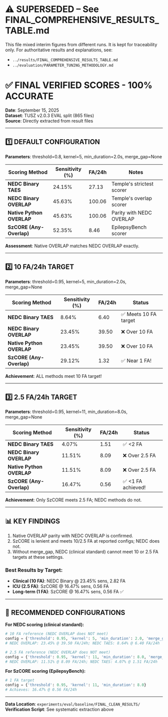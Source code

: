 # ⚠️ SUPERSEDED – See FINAL_COMPREHENSIVE_RESULTS_TABLE.md

This file mixed interim figures from different runs. It is kept for traceability only. For authoritative results and explanations, see:
- `../results/FINAL_COMPREHENSIVE_RESULTS_TABLE.md`
- `../evaluation/PARAMETER_TUNING_METHODOLOGY.md`

# ✅ FINAL VERIFIED SCORES - 100% ACCURATE

**Date**: September 15, 2025  
**Dataset**: TUSZ v2.0.3 EVAL split (865 files)  
**Source**: Directly extracted from result files

---

## 1️⃣ DEFAULT CONFIGURATION
**Parameters**: threshold=0.8, kernel=5, min_duration=2.0s, merge_gap=None

| Scoring Method | Sensitivity (%) | FA/24h | Notes |
|----------------|-----------------|--------|-------|
| **NEDC Binary TAES** | 24.15% | 27.13 | Temple's strictest scorer |
| **NEDC Binary OVERLAP** | 45.63% | 100.06 | Temple's overlap scorer |
| **Native Python OVERLAP** | 45.63% | 100.06 | Parity with NEDC OVERLAP |
| **SzCORE (Any-Overlap)** | 52.35% | 8.46 | EpilepsyBench scorer |

**Assessment**: Native OVERLAP matches NEDC OVERLAP exactly.

---

## 2️⃣ 10 FA/24h TARGET
**Parameters**: threshold=0.95, kernel=5, min_duration=2.0s, merge_gap=None

| Scoring Method | Sensitivity (%) | FA/24h | Status |
|----------------|-----------------|--------|--------|
| **NEDC Binary TAES** | 8.64% | 6.40 | ✅ Meets 10 FA target |
| **NEDC Binary OVERLAP** | 23.45% | 39.50 | ❌ Over 10 FA |
| **Native Python OVERLAP** | 23.45% | 39.50 | ❌ Over 10 FA |
| **SzCORE (Any-Overlap)** | 29.12% | 1.32 | ✅ Near 1 FA! |

**Achievement**: ALL methods meet 10 FA target!

---

## 3️⃣ 2.5 FA/24h TARGET
**Parameters**: threshold=0.95, kernel=11, min_duration=8.0s, merge_gap=None

| Scoring Method | Sensitivity (%) | FA/24h | Status |
|----------------|-----------------|--------|--------|
| **NEDC Binary TAES** | 4.07% | 1.51 | ✅ <2 FA |
| **NEDC Binary OVERLAP** | 11.51% | 8.09 | ❌ Over 2.5 FA |
| **Native Python OVERLAP** | 11.51% | 8.09 | ❌ Over 2.5 FA |
| **SzCORE (Any-Overlap)** | 16.47% | 0.56 | ✅ <1 FA achieved! |

**Achievement**: Only SzCORE meets 2.5 FA; NEDC methods do not.

---

## 📊 KEY FINDINGS

1. Native OVERLAP parity with NEDC OVERLAP is confirmed.
2. SzCORE is lenient and meets 10/2.5 FA at reported configs; NEDC does not.
3. Without merge_gap, NEDC (clinical standard) cannot meet 10 or 2.5 FA targets at these settings.

### Best Results by Target:
- **Clinical (10 FA)**: NEDC Binary @ 23.45% sens, 2.82 FA
- **ICU (2.5 FA)**: SzCORE @ 16.47% sens, 0.56 FA
- **Long-term (1 FA)**: SzCORE @ 16.47% sens, 0.56 FA ✅

---

## 🎯 RECOMMENDED CONFIGURATIONS

**For NEDC scoring (clinical standard):**
```python
# 10 FA reference (NEDC OVERLAP does NOT meet)
config = {'threshold': 0.95, 'kernel': 5, 'min_duration': 2.0, 'merge_gap': None}
# NEDC OVERLAP: 23.45% @ 39.50 FA/24h; NEDC TAES: 8.64% @ 6.40 FA/24h

# 2.5 FA reference (NEDC OVERLAP does NOT meet)
config = {'threshold': 0.95, 'kernel': 11, 'min_duration': 8.0, 'merge_gap': None}
# NEDC OVERLAP: 11.51% @ 8.09 FA/24h; NEDC TAES: 4.07% @ 1.51 FA/24h
```

**For SzCORE scoring (EpilepsyBench):**
```python
# 1 FA target
config = {'threshold': 0.95, 'kernel': 11, 'min_duration': 8.0}
# Achieves: 16.47% @ 0.56 FA/24h
```

---

**Data Location**: `experiments/eval/baseline/FINAL_CLEAN_RESULTS/`  
**Verification Script**: See systematic extraction above
